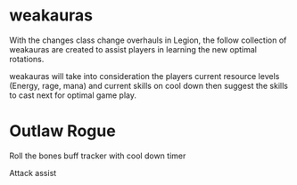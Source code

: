 # weakauras
With the changes class change overhauls in Legion, the follow collection of weakauras are created to assist players in learning the new optimal rotations.

weakauras will take into consideration the players current resource levels (Energy, rage, mana) and current skills on cool down then suggest the skills to cast next for optimal game play.

# Outlaw Rogue

Roll the bones buff tracker with cool down timer

Attack assist
